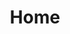 ---
layout: home
title: Home
landing-title: 'Jorge Saulo Acevedo'
description: null
image: assets/images/tomioka.jpg
author: null
show_tile: false
---